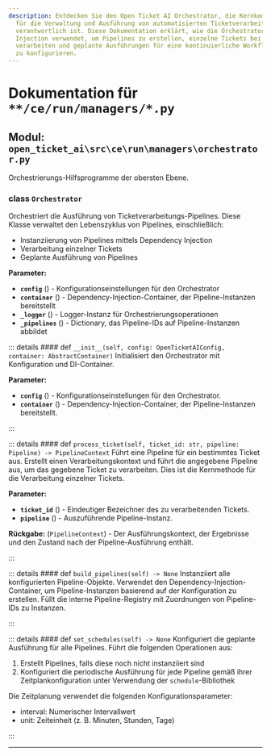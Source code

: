 ```yaml
---
description: Entdecken Sie den Open Ticket AI Orchestrator, die Kernkomponente, die
  für die Verwaltung und Ausführung von automatisierten Ticketverarbeitungs-Pipelines
  verantwortlich ist. Diese Dokumentation erklärt, wie die Orchestrator-Klasse Dependency
  Injection verwendet, um Pipelines zu erstellen, einzelne Tickets bei Bedarf zu
  verarbeiten und geplante Ausführungen für eine kontinuierliche Workflow-Automatisierung
  zu konfigurieren.
---
```

# Dokumentation für `**/ce/run/managers/*.py`

## Modul: `open_ticket_ai\src\ce\run\managers\orchestrator.py`

Orchestrierungs-Hilfsprogramme der obersten Ebene.

### <span style='text-info'>class</span> `Orchestrator`

Orchestriert die Ausführung von Ticketverarbeitungs-Pipelines.
Diese Klasse verwaltet den Lebenszyklus von Pipelines, einschließlich:
- Instanziierung von Pipelines mittels Dependency Injection
- Verarbeitung einzelner Tickets
- Geplante Ausführung von Pipelines

**Parameter:**

- **`config`** () - Konfigurationseinstellungen für den Orchestrator
- **`container`** () - Dependency-Injection-Container, der Pipeline-Instanzen bereitstellt
- **`_logger`** () - Logger-Instanz für Orchestrierungsoperationen
- **`_pipelines`** () - Dictionary, das Pipeline-IDs auf Pipeline-Instanzen abbildet


::: details #### <Badge type="info" text="method"/> <span class='text-warning'>def</span> `__init__(self, config: OpenTicketAIConfig, container: AbstractContainer)`
Initialisiert den Orchestrator mit Konfiguration und DI-Container.

**Parameter:**

- **`config`** () - Konfigurationseinstellungen für den Orchestrator.
- **`container`** () - Dependency-Injection-Container, der Pipeline-Instanzen bereitstellt.

:::


::: details #### <Badge type="info" text="method"/> <span class='text-warning'>def</span> `process_ticket(self, ticket_id: str, pipeline: Pipeline) -> PipelineContext`
Führt eine Pipeline für ein bestimmtes Ticket aus.
Erstellt einen Verarbeitungskontext und führt die angegebene Pipeline aus, um
das gegebene Ticket zu verarbeiten. Dies ist die Kernmethode für die Verarbeitung einzelner Tickets.

**Parameter:**

- **`ticket_id`** () - Eindeutiger Bezeichner des zu verarbeitenden Tickets.
- **`pipeline`** () - Auszuführende Pipeline-Instanz.

**Rückgabe:** (`PipelineContext`) - Der Ausführungskontext, der Ergebnisse und den Zustand
nach der Pipeline-Ausführung enthält.

:::


::: details #### <Badge type="info" text="method"/> <span class='text-warning'>def</span> `build_pipelines(self) -> None`
Instanziiert alle konfigurierten Pipeline-Objekte.
Verwendet den Dependency-Injection-Container, um Pipeline-Instanzen
basierend auf der Konfiguration zu erstellen. Füllt die interne Pipeline-Registry
mit Zuordnungen von Pipeline-IDs zu Instanzen.

:::


::: details #### <Badge type="info" text="method"/> <span class='text-warning'>def</span> `set_schedules(self) -> None`
Konfiguriert die geplante Ausführung für alle Pipelines.
Führt die folgenden Operationen aus:
1. Erstellt Pipelines, falls diese noch nicht instanziiert sind
2. Konfiguriert die periodische Ausführung für jede Pipeline gemäß ihrer
   Zeitplankonfiguration unter Verwendung der `schedule`-Bibliothek

Die Zeitplanung verwendet die folgenden Konfigurationsparameter:
- interval: Numerischer Intervallwert
- unit: Zeiteinheit (z. B. Minuten, Stunden, Tage)

:::


---